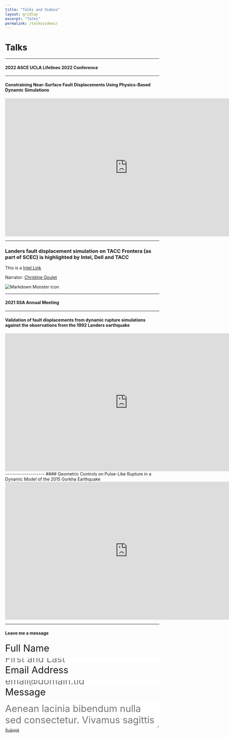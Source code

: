 ```yaml
---
title: "Talks and Videos"
layout: gridlay
excerpt: "Talks"
permalink: /talksvideos/
---
```


# Talks 
--------------------
#### 2022 ASCE UCLA Lifelines 2022 Conference
--------------------
#### Constraining Near-Surface Fault Displacements Using Physics-Based Dynamic Simulations
<iframe width="800" height="450" src="https://www.youtube.com/embed/FE4ay-TdZgE" frameborder="0" allowfullscreen></iframe>

--------------------

### Landers fault displacement simulation on TACC Frontera (as part of SCEC) is highlighted by Intel, Dell and TACC
This is a [Intel Link](https://www.intel.com/content/www/us/en/high-performance-computing/frontera-earthquake-research-video.html)

Narrator: [Christine Goulet](https://www.scec.org/user/goulet)

<img src="{{ site.url }}{{ site.baseurl }}/images/newspic/HPC_2021.jpeg" alt="Markdown Monster icon" style="float: center; margin-right: 10px;"/>

<!-- <iframe width="300" height="200" src="https://www.youtube.com/embed/9WnUkMo6Ui8" title="YouTube video player" frameborder="0" allow="accelerometer; autoplay; clipboard-write; encrypted-media; gyroscope; picture-in-picture" allowfullscreen></iframe> -->
--------------------
#### 2021 SSA Annual Meeting
--------------------
#### Validation of fault displacements from dynamic rupture simulations against the observations from the 1992 Landers earthquake
<iframe width="800" height="450" src="https://www.youtube.com/embed/zZzbdvIiHIw" frameborder="0" allowfullscreen></iframe>
--------------------
#### Geometric Controls on Pulse-Like Rupture in a Dynamic Model of the 2015 Gorkha Earthquake
<iframe width="800" height="450" src="https://www.youtube.com/embed/8D6Jze9TISU" frameborder="0" allowfullscreen></iframe>

-------------
#### Leave me a message
<html>
<form id="fs-frm" name="simple-contact-form" accept-charset="utf-8" action="https://formspree.io/f/xwkyozkl" method="post">
  <fieldset id="fs-frm-inputs">
    <label for="full-name">Full Name</label>
    <input type="text" name="name" id="full-name" placeholder="First and Last" required="">
    <label for="email-address">Email Address</label>
    <input type="email" name="_replyto" id="email-address" placeholder="email@domain.tld" required="">
    <label for="message">Message</label>
    <textarea rows="5" name="message" id="message" placeholder="Aenean lacinia bibendum nulla sed consectetur. Vivamus sagittis lacus vel augue laoreet rutrum faucibus dolor auctor. Donec ullamcorper nulla non metus auctor fringilla nullam quis risus." required=""></textarea>
    <input type="hidden" name="_subject" id="email-subject" value="Contact Form Submission">
  </fieldset>
  <input type="submit" value="Submit">
</form><style>/* reset */
#fs-frm input,
#fs-frm select,
#fs-frm textarea,
#fs-frm fieldset,
#fs-frm optgroup,
#fs-frm label,
#fs-frm #card-element:disabled {
  font-family: inherit;
  font-size: 100%;
  color: inherit;
  border: none;
  border-radius: 0;
  display: block;
  width: 100%;
  padding: 0;
  margin: 0;
  -webkit-appearance: none;
  -moz-appearance: none;
}
#fs-frm label,
#fs-frm legend,
#fs-frm ::placeholder {
  font-size: 1.925rem;
  margin-bottom: 0.9rem;
  padding-top: .2rem;
  display: flex;
  align-items: baseline;
}

/* border, padding, margin, width */
#fs-frm input,
#fs-frm select,
#fs-frm textarea,
#fs-frm #card-element {
  border: 4px solid rgba(153, 27, 30,0.6);
  background-color: rgba(255, 199, 44,0.6);
  padding: .75em 1rem;
  margin-bottom: 1.5rem;
}
#fs-frm input:focus,
#fs-frm select:focus,
#fs-frm textarea:focus {
  background-color: white;
  outline-style: solid;
  outline-width: thin;
  outline-color: gray;
  outline-offset: -1px;
}
#fs-frm [type="text"],
#fs-frm [type="email"] {
  width: 100%;
}
#fs-frm [type="button"],
#fs-frm [type="submit"],
#fs-frm [type="reset"] {
  width: auto;
  cursor: pointer;
  -webkit-appearance: button;
  -moz-appearance: button;
  appearance: button;
}
#fs-frm [type="button"]:focus,
#fs-frm [type="submit"]:focus,
#fs-frm [type="reset"]:focus {
  outline: none;
}
#fs-frm [type="submit"],
#fs-frm [type="reset"] {
  margin-bottom: 0;
}
#fs-frm select {
  text-transform: none;
}

#fs-frm [type="checkbox"] {
  -webkit-appearance: checkbox;
  -moz-appearance: checkbox;
  appearance: checkbox;
  display: inline-block;
  width: auto;
  margin: 0 .5em 0 0 !important;
}

#fs-frm [type="radio"] {
  -webkit-appearance: radio;
  -moz-appearance: radio;
  appearance: radio;
}

/* address, locale */
#fs-frm fieldset.locale input[name="city"],
#fs-frm fieldset.locale select[name="state"],
#fs-frm fieldset.locale input[name="postal-code"] {
  display: inline;
}
#fs-frm fieldset.locale input[name="city"] {
  width: 52%;
}
#fs-frm fieldset.locale select[name="state"],
#fs-frm fieldset.locale input[name="postal-code"] {
  width: 20%;
}
#fs-frm fieldset.locale input[name="city"],
#fs-frm fieldset.locale select[name="state"] {
  margin-right: 3%;
}
</style>

</html>
<br/>
<br/>
<br/>
